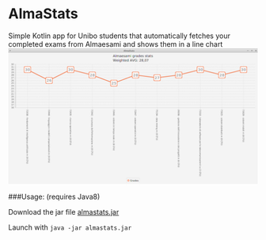 # AlmaStats
Simple Kotlin app for Unibo students that automatically fetches your completed exams from Almaesami and shows them in a line chart
![Alt text](/screenshots/almastats.png?raw=true "AlmaStats screenshot")

###Usage: (requires Java8)

Download the jar file [almastats.jar](out/artifacts/almastats_jar/almastats.jar)

Launch with `java -jar almastats.jar`